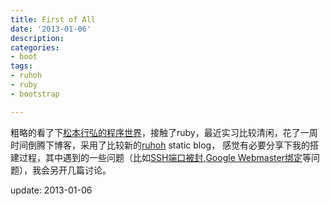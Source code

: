 ```yaml
---
title: First of All
date: '2013-01-06'
description:
categories:
- boot
tags:
- ruhoh
- ruby
- bootstrap 

---
```


粗略的看了下[松本行弘的程序世界][1]，接触了ruby，最近实习比较清闲，花了一周时间倒腾下博客，采用了比较新的[ruhoh][2] static blog，
感觉有必要分享下我的搭建过程，其中遇到的一些问题（比如[SSH端口被封][3],[Google Webmaster绑定][4]等问题），我会另开几篇讨论。

update: 2013-01-06

[1]: http://book.douban.com/subject/6756090/
[2]: http://www.ruhoh.com/
[3]: http://blog.chixq.com/404
[4]: http://blog.chixq.com/404


